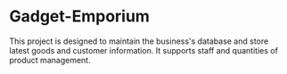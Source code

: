 # Gadget-Emporium
This project is designed to maintain the business's database and store latest goods and customer information. It supports staff and quantities of product management. 
